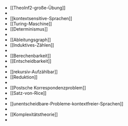 - [[TheoInf2-große-Übung]]
-
- [[kontextsensitive-Sprachen]]
- [[Turing-Maschine]]
- [[Determinismus]]
-
- [[Ableitungsgraph]]
- [[Induktives-Zählen]]
-
- [[Berechenbarkeit]]
- [[Entscheidbarkeit]]
-
- [[rekursiv-Aufzählbar]]
- [[Reduktion]]
-
- [[Postsche Korrespondenzproblem]]
- [[Satz-von-Rice]]
-
- [[unentscheidbare-Probleme-kontextfreier-Sprachen]]
-
- [[Komplexitätstheorie]]
-